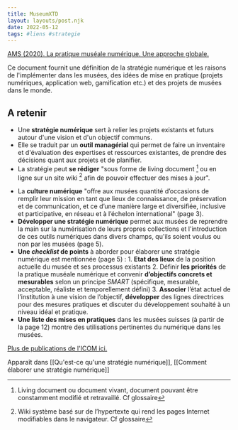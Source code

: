 ```yaml
---
title: MuseumXTD
layout: layouts/post.njk
date: 2022-05-12
tags: #liens #strategie
---
```


[AMS (2020). La pratique muséale numérique. Une approche globale.](http://msw.be/wp-content/uploads/2020/01/VMS_Digitalisierung_F_Web.pdf) 

Ce document fournit une définition de la stratégie numérique et les raisons de l'implémenter dans les musées, des idées de mise en pratique (projets numériques, application web, gamification etc.) et des projets de musées dans le monde. 


## A retenir 
- Une **stratégie numérique** sert à relier les projets existants et futurs autour d'une vision et d'un objectif communs. 
- Elle se traduit par un **outil managérial** qui permet de faire un inventaire et d'évaluation des expertises et ressources existantes, de prendre des décisions quant aux projets et de planifier. 
- La stratégie peut **se rédiger** "sous forme de living document [^1] ou en ligne sur un site wiki [^2]  afin de pouvoir effectuer des mises à jour". 

[^1]: Living document ou document vivant, document pouvant être constamment modifié et retravaillé. Cf glossaire
[^2]: Wiki système basé sur de l’hypertexte qui rend les pages Internet modifiables dans le navigateur. Cf glossaire
- La **culture numérique** "offre aux musées quantité d’occasions de remplir leur mission en tant que lieux de connaissance, de préservation et de communication, et ce d’une manière large et diversifiée, inclusive et participative, en réseau et à l’échelon international" (page 3). 
- **Développer une stratégie numérique** permet aux musées de reprendre la main sur la numérisation de leurs propres collections et l'introduction de ces outils numériques dans divers champs, qu'ils soient voulus ou non par les musées (page 5). 
- **Une *checklist* de points** à aborder pour élaborer une stratégie numérique est mentionnée (page 5) : 
		1. **Etat des lieux** de la position actuelle du musée et ses processus existants
		2. Définir **les priorités** de la pratique muséale numérique et convenir **d’objectifs concrets et mesurables** selon un principe *SMART* (spécifique, mesurable, acceptable, réaliste et temporellement défini)
		3. **Associer** l’état actuel de l’institution à une vision de l’objectif, **développer** des lignes directrices pour des mesures pratiques et discuter du développement souhaité à un niveau idéal et pratique. 
- **Une liste des mises en pratiques** dans les musées suisses (à partir de la page 12) montre des utilisations pertinentes du numérique dans les musées.

[Plus de publications de l'ICOM ici.](https://www.museums.ch/fr/publications/nouvelles-parutions/) 


Apparaît dans [[Qu'est-ce qu'une stratégie numérique]], [[Comment élaborer une stratégie numérique]]